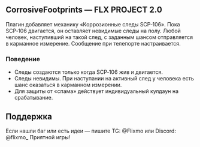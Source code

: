 ## CorrosiveFootprints — FLX PROJECT 2.0

Плагин добавляет механику «Коррозионные следы SCP‑106». Пока SCP‑106 двигается, он оставляет невидимые следы на полу. Любой человек, наступивший на такой след, с заданным шансом отправляется в карманное измерение. Сообщение при телепорте настраивается.

### Поведение
- Следы создаются только когда SCP‑106 жив и двигается.
- Следы невидимы. При наступании на активный след у человека есть шанс оказаться в карманном измерении.
- Для защиты от «спама» действует индивидуальный кулдаун на срабатывание.


## Поддержка
Если нашли баг или есть идеи — пишите TG: @Flixmo или Discord: @flixmo_
Приятной игры!
